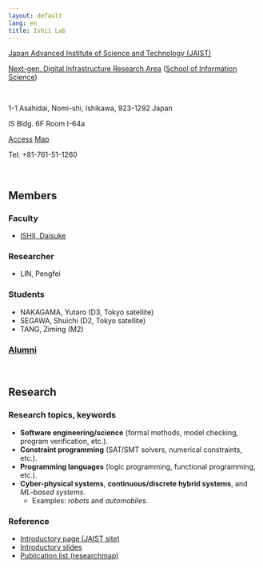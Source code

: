 ```yaml
---
layout: default
lang: en
title: Ishii Lab
---
```


[Japan Advanced Institute of Science and Technology (JAIST)](https://www.jaist.ac.jp/english/index.html)

[Next-gen. Digital Infrastructure Research Area](https://www.jaist.ac.jp/english/areas/ngdi/)
([School of Information Science](https://www.jaist.ac.jp/english/areas/information-science.html))

<br />

1-1 Asahidai, Nomi-shi, Ishikawa, 923-1292 Japan

IS Bldg. 6F Room I-64a

[Access](https://www.jaist.ac.jp/english/top/access/)
[Map](https://www.jaist.ac.jp/english/top/campusmap/)

Tel: +81-761-51-1260

<br />

## Members

### Faculty

- [ISHII, Daisuke](https://researchmap.jp/dishii?lang=en)

### Researcher

- LIN, Pengfei

### Students

- NAKAGAMA, Yutaro (D3, Tokyo satellite)
- SEGAWA, Shuichi (D2, Tokyo satellite)
- TANG, Ziming (M2)

### [Alumni](./alumni.html)

<br />

## <a name="research-en"></a>Research

### Research topics, keywords

- **Software engineering/science** (formal methods, model checking, program verification, etc.).
- **Constraint programming** (SAT/SMT solvers, numerical constraints, etc.).
- **Programming languages** (logic programming, functional programming, etc.).
- **Cyber-physical systems**, **continuous/discrete hybrid systems**, and *ML-based systems*.
    - Examples: *robots* and *automobiles*.

### Reference

- [Introductory page (JAIST site)](https://www.jaist.ac.jp/english/laboratory/ngdi/ishii.html)
- [Introductory slides](https://jstorage.box.com/s/3flad5znm4vg9z521weom1c74gid41f7)
- [Publication list (researchmap)](https://researchmap.jp/dishii/published_papers?lang=en)

<!-- EOF -->
